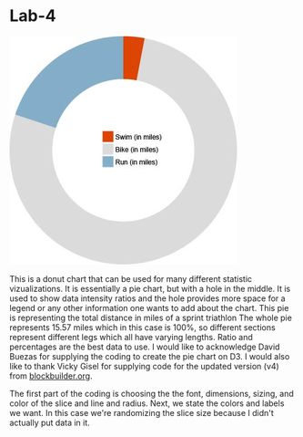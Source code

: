 # Lab-4

![Alt text](/img/image.jpg)

This is a donut chart that can be used for many different statistic vizualizations. It is essentially a pie chart, but with a hole in the middle. It is used to show data intensity ratios and the hole provides more space for a legend or any other information one wants to add about the chart. This pie is representing the total distance in miles of a sprint triathlon The whole pie represents 15.57 miles which in this case is 100%, so different sections represent different legs which all have varying lengths. Ratio and percentages are the best data to use. I would like to acknowledge David Buezas for supplying the coding to create the pie chart on D3. I would also like to thank Vicky Gisel for supplying code for the updated version (v4) from [blockbuilder.org](https://bl.ocks.org/vickygisel/c3f4eb2b16b86dd0f641263383f05a13). 

The first part of the coding is choosing the the font, dimensions, sizing, and color of the slice and line and radius.
Next, we state the colors and labels we want. In this case we're randomizing the slice size because I didn't actually put data in it.

